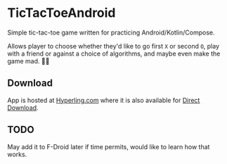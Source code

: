 # TicTacToeAndroid

Simple tic-tac-toe game written for practicing Android/Kotlin/Compose.

Allows player to choose whether they'd like to go first `X` or second `O`,
play with a friend or against a choice of algorithms,
and maybe even make the game mad. 🐇🥚

## Download

App is hosted at [Hyperling.com](https://hyperling.com/home/#tictactoe) where
it is also available for
[Direct Download](https://hyperling.com/files/apks/TicTacToe.apk).

## TODO

May add it to F-Droid later if time permits, would like to learn how that works.
